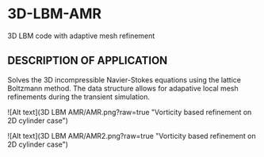 # 3D-LBM-AMR
3D LBM code with adaptive mesh refinement

DESCRIPTION OF APPLICATION
--------------------------

Solves the 3D incompressible Navier-Stokes equations using the lattice Boltzmann method. The data structure allows for adapative local mesh refinements during the transient simulation.

![Alt text](3D LBM AMR/AMR.png?raw=true "Vorticity based refinement on 2D cylinder case")

![Alt text](3D LBM AMR/AMR2.png?raw=true "Vorticity based refinement on 2D cylinder case")


